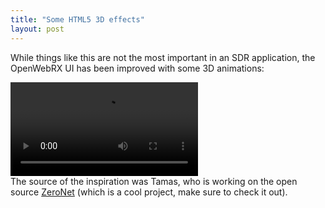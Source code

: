 ```yaml
---
title: "Some HTML5 3D effects"
layout: post
---
```


While things like this are not the most important in an SDR application, the OpenWebRX UI has been improved with some 3D animations:

<video autoplay controls>
	<source src="/files/css3d-openwebrx.webm" />
</video>

<br/>
The source of the inspiration was Tamas, who is working on the open source <a href="http://zeronet.io/">ZeroNet</a> (which is a cool project, make sure to check it out).


